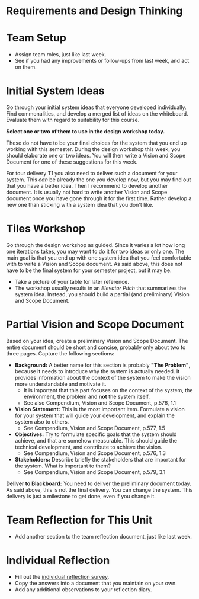 # Requirements and Design Thinking


# Team Setup

* Assign team roles, just like last week. 
* See if you had any improvements or follow-ups from last week, and act on them.


# Initial System Ideas

Go through your initial system ideas that everyone developed individually. 
Find commonalities, and develop a merged list of ideas on the whiteboard. 
Evaluate them with regard to suitability for this course.


**Select one or two of them to use in the design workshop today.**

These do not have to be your final choices for the system that you end up working with this semester. 
During the design workshop this week, you should elaborate one or two ideas. 
You will then write a Vision and Scope Document for one of these suggestions for this week. 

For tour delivery T1 you also need to deliver such a document for your system.
This _can_ be already the one you develop now, but you may find out that you have a better idea. Then I recommend to develop another document. 
It is usually not hard to write another Vision and Scope document once you have gone through it for the first time. Rather develop a new one than sticking with a system idea that you don't like.


# Tiles Workshop

Go through the design workshop as guided. 
Since it varies a lot how long one iterations takes, you may want to do it for two ideas or only one. 
The main goal is that you end up with one system idea that you feel comfortable with to write a Vision and Scope document. 
As said above, this does not have to be the final system for your semester project, but it may be.


* Take a picture of your table for later reference.
* The workshop usually results in an _Elevator Pitch_ that summarizes the system idea. 
Instead, you should build a partial (and preliminary) Vision and Scope Document.



# Partial Vision and Scope Document

Based on your idea, create a preliminary Vision and Scope Document. 
The entire document should be short and concise, probably only about two to three pages. 
Capture the following sections:

* **Background:** A better name for this section is probably **"The Problem"**, because it needs to introduce why the system is actually needed. 
It provides information about the context of the system to make the vision more understandable and motivate it.
  * It is important that this part focuses on the context of the system, the environment, the problem and **not** the system itself. 
  * See also Compendium, Vision and Scope Document, p.576, 1.1
* **Vision Statement:** This is the most important item. 
Formulate a vision for your system that will guide your development, and explain the system also to others. 
  * See Compendium, Vision and Scope Document, p.577, 1.5
* **Objectives:** Try to formulate specific goals that the system should achieve, and that are somehow measurable. 
This should guide the technical development, and contribute to achieve the vision.
  * See Compendium, Vision and Scope Document, p.576, 1.3
* **Stakeholders:** Describe briefly the stakeholders that are important for the system. What is important to them? 
  * See Compendium, Vision and Scope Document, p.579, 3.1


**Deliver to Blackboard:** You need to deliver the preliminary document today. As said above, this is not the final delivery. 
You can change the system. This delivery is just a milestone to get done, even if you change it.


# Team Reflection for This Unit 

* Add another section to the team reflection document, just like last week. 

# Individual Reflection

* Fill out the <a href="https://forms.office.com/Pages/ResponsePage.aspx?id=cgahCS-CZ0SluluzdZZ8BSxiepoCd7lKk70IThBWqdJUQUQxNEVLOTBZMDZGNkJBM1Y2NjZCTzhWSi4u" class="arrow">individual reflection survey</a>.
* Copy the answers into a document that you maintain on your own.
* Add any additional observations to your reflection diary.